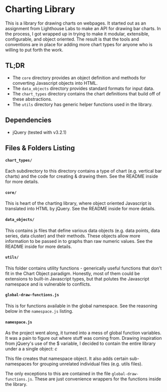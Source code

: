 # Charting Library

This is a library for drawing charts on webpages. It started out as an assignment
from Lighthouse Labs to make an API for drawing bar charts. In the process, I got
wrapped up in trying to make it modular, extensible, configurable, and object
oriented.
The result is that the tools and conventions are in place for adding more chart
types for anyone who is willing to put forth the work.

## TL;DR
- The `core` directory provides an object definition and methods for converting
Javascript objects into HTML.
- The `data_objects` directory provides standard formats for input data.
- The `chart_types` directory contains the chart definitions that build off of
 these abstractions.
- The `utils` directory has generic helper functions used in the library.


## Dependencies
- jQuery (tested with v3.2.1)

## Files & Folders Listing

#### `chart_types/`
Each subdirectory to this directory contains a type of chart (e.g.
vertical bar charts) and the code for creating & drawing them. See the README
inside for more details.

#### `core/`
This is heart of the charting library, where object oriented Javascript is
translated into HTML by jQuery. See the README inside for more details.

#### `data_objects/`
This contains js files that define various data objects (e.g. data points, data
series, data cluster) and their methods. These objects allow more information to
be passed in to graphs than raw numeric values. See the README inside for more
details.

#### `utils/`
This folder contains utility functions - generically useful functions that don't
fit in the Chart Object paradigm. Honestly, most of them could be extensions to
built-in Javascript types, but that polutes the Javascript namespace and is vulnerable
to conflicts.

#### `global-draw-functions.js`
This is for functions available in the global namespace. See the reasoning below
in the `namespace.js` listing.

#### `namespace.js`
As the project went along, it turned into a mess of global function variables. It
was a pain to figure out where stuff was coming from. Drawing inspiration from
jQuery's use of the $ variable, I decided to contain the entire library under a
a single object: _c_

This file creates that namespace object. It also adds certain sub-namespaces
for grouping unrelated individual files (e.g. utils files). 

The only exceptions to this are contained in the file `global-draw-functions.js`.
These are just convenience wrappers for the functions inside the library.

